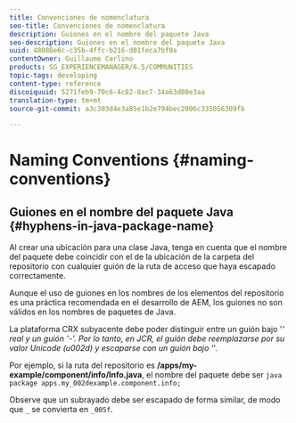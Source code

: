 ```yaml
---
title: Convenciones de nomenclatura
seo-title: Convenciones de nomenclatura
description: Guiones en el nombre del paquete Java
seo-description: Guiones en el nombre del paquete Java
uuid: 48086e6c-c35b-4ffc-b216-d01feca7bf9a
contentOwner: Guillaume Carlino
products: SG_EXPERIENCEMANAGER/6.5/COMMUNITIES
topic-tags: developing
content-type: reference
discoiquuid: 5271feb9-70c6-4c82-8ac7-34a63d80e3aa
translation-type: tm+mt
source-git-commit: a3c303d4e3a85e1b2e794bec2006c335056309fb

---
```



# Naming Conventions {#naming-conventions}

## Guiones en el nombre del paquete Java {#hyphens-in-java-package-name}

Al crear una ubicación para una clase Java, tenga en cuenta que el nombre del paquete debe coincidir con el de la ubicación de la carpeta del repositorio con cualquier guión de la ruta de acceso que haya escapado correctamente.

Aunque el uso de guiones en los nombres de los elementos del repositorio es una práctica recomendada en el desarrollo de AEM, los guiones no son válidos en los nombres de paquetes de Java.

La plataforma CRX subyacente debe poder distinguir entre un guión bajo &#39;_&#39; real y un guión &#39;-&#39;. Por lo tanto, en JCR, el guión debe reemplazarse por su valor Unicode (u002d) y escaparse con un guión bajo &#39;_&#39;.

Por ejemplo, si la ruta del repositorio es **/apps/my-example/component/info/Info.java**, el nombre del paquete debe ser `java package apps.my_002dexample.component.info;`

Observe que un subrayado debe ser escapado de forma similar, de modo que `_` se convierta en `_005f`.
